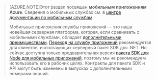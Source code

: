 >[AZURE.NOTE]Этот раздел посвящен **мобильным приложениям Azure**. Сведения о мобильных службах см. в [центре документации по мобильным службам](/documentation/services/mobile-services/).
>
>Мобильные приложения службы приложений — это наша новейшая серверная платформа, которая, если сравнивать с мобильными службами, обладает [дополнительными преимуществами](app-service-mobile-value-prop-migration-from-mobile-services.md). [Переход на службу приложений](app-service-mobile-migrating-from-mobile-services) рекомендуется для клиентов, использующих серверный пакет SDK для .NET. Но сейчас доступна только предварительная версия [пакета SDK для Node для мобильных приложений](https://github.com/azure/azure-mobile-apps-node), поэтому мы не рекомендуем использовать его в рабочих целях. Контракты для пакета SDK и API могут быть изменены в выпусках с дополнительными номерами версий.

<!---HONumber=AcomDC_1210_2015-->